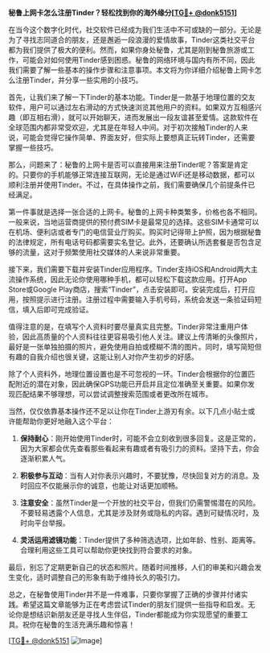 **秘鲁上网卡怎么注册Tinder？轻松找到你的海外缘分[[TG💪+ @donk5151](https://t.me/s/donk5151)]**

在当今这个数字化时代，社交软件已经成为我们生活中不可或缺的一部分。无论是为了寻找志同道合的朋友，还是邂逅一段浪漫的爱情故事，Tinder这类社交平台都为我们提供了极大的便利。然而，如果你身处秘鲁，尤其是刚到秘鲁旅游或工作，可能会对如何使用Tinder感到困惑。秘鲁的网络环境与国内有所不同，因此我们需要了解一些基本的操作步骤和注意事项。本文将为你详细介绍秘鲁上网卡怎么注册Tinder，并分享一些实用的小技巧。

首先，让我们来了解一下Tinder的基本功能。Tinder是一款基于地理位置的交友软件，用户可以通过左右滑动的方式快速浏览其他用户的资料。如果双方互相感兴趣（即互相右滑），就可以开始聊天，进而发展出一段友谊甚至爱情。这款软件在全球范围内都非常受欢迎，尤其是在年轻人中间。对于初次接触Tinder的人来说，可能会觉得它操作简单、界面友好，但实际上要想真正玩转Tinder，还需要掌握一些技巧。

那么，问题来了：秘鲁的上网卡是否可以直接用来注册Tinder呢？答案是肯定的。只要你的手机能够正常连接互联网，无论是通过WiFi还是移动数据，都可以顺利注册并使用Tinder。不过，在具体操作之前，我们需要确保几个前提条件已经满足。

第一件事就是选择一张合适的上网卡。秘鲁的上网卡种类繁多，价格也各不相同。一般来说，当地运营商提供的预付费SIM卡是最常见的选择。这些SIM卡通常可以在机场、便利店或者专门的电信营业厅购买。购买时记得带上护照，因为根据秘鲁的法律规定，所有电话号码都需要实名登记。此外，还要确认所选套餐是否包含足够的流量，这对于频繁使用社交媒体的人来说非常重要。

接下来，我们需要下载并安装Tinder应用程序。Tinder支持iOS和Android两大主流操作系统，因此无论你使用哪种手机，都可以轻松下载这款应用。打开App Store或Google Play商店，搜索“Tinder”，点击安装即可。安装完成后，打开应用，按照提示进行注册。注册过程中需要输入手机号码，系统会发送一条验证码短信，填入后即可完成验证。

值得注意的是，在填写个人资料时要尽量真实且完整。Tinder非常注重用户体验，因此高质量的个人资料往往更容易吸引他人关注。建议上传清晰的头像照片，最好是一张单独拍摄的照片，避免使用自拍或模糊不清的图片。同时，填写简短但有趣的自我介绍也很关键，这能让别人对你产生初步的好感。

除了个人资料外，地理位置设置也是不可忽视的一环。Tinder会根据你的位置匹配附近的潜在对象，因此确保GPS功能已开启并且定位准确至关重要。如果你发现匹配结果不够理想，可以尝试调整搜索范围或者更改所在城市。

当然，仅仅依靠基本操作还不足以让你在Tinder上游刃有余。以下几点小贴士或许能帮助你更好地融入这个平台：

1. **保持耐心**：刚开始使用Tinder时，可能不会立刻收到很多回复。这是正常的，因为大家都会优先查看那些看起来有趣或者有吸引力的资料。坚持下去，你会逐渐积累人气。
   
2. **积极参与互动**：当有人对你表示兴趣时，不要犹豫，尽快回复对方的消息。及时回应不仅能展示你的诚意，也能让对话更加顺畅。
   
3. **注意安全**：虽然Tinder是一个开放的社交平台，但我们仍需警惕潜在的风险。不要轻易透露个人信息，尤其是涉及财务或隐私的内容。遇到可疑情况时，及时向平台举报。

4. **灵活运用滤镜功能**：Tinder提供了多种筛选选项，比如年龄、性别、距离等。合理利用这些工具可以帮助你更快找到符合要求的对象。

最后，别忘了定期更新自己的状态和照片。随着时间推移，人们的审美和兴趣会发生变化，适时调整自己的形象有助于维持长久的吸引力。

总之，在秘鲁使用Tinder并不是一件难事，只要你掌握了正确的步骤并付诸实践。希望这篇文章能够为正在考虑尝试Tinder的朋友们提供一些指导和启发。无论你是想结识新朋友还是寻找人生伴侣，Tinder都能成为你实现愿望的重要工具。祝你在秘鲁的生活充满乐趣和惊喜！

[[TG💪+ @donk5151](https://t.me/s/donk5151) ![Image](https://i.postimg.cc/rwNCRYN7/Snipaste-2025-04-30-17-27-05.png)]